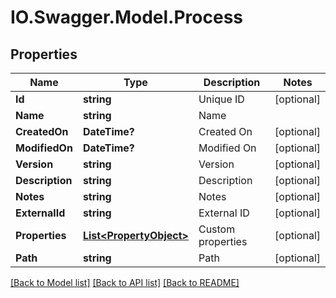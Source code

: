 # IO.Swagger.Model.Process
## Properties

Name | Type | Description | Notes
------------ | ------------- | ------------- | -------------
**Id** | **string** | Unique ID | [optional] 
**Name** | **string** | Name | 
**CreatedOn** | **DateTime?** | Created On | [optional] 
**ModifiedOn** | **DateTime?** | Modified On | [optional] 
**Version** | **string** | Version | [optional] 
**Description** | **string** | Description | [optional] 
**Notes** | **string** | Notes | [optional] 
**ExternalId** | **string** | External ID | [optional] 
**Properties** | [**List&lt;PropertyObject&gt;**](PropertyObject.md) | Custom properties | [optional] 
**Path** | **string** | Path | [optional] 

[[Back to Model list]](../README.md#documentation-for-models) [[Back to API list]](../README.md#documentation-for-api-endpoints) [[Back to README]](../README.md)


